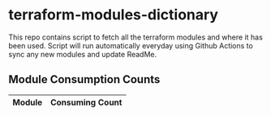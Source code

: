 # terraform-modules-dictionary
This repo contains script to fetch all the terraform modules and where it has been used.  Script will run automatically everyday using Github Actions to sync any new modules and update ReadMe.



























## Module Consumption Counts

| Module | Consuming Count |
| --- | --- |
